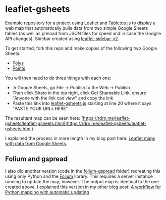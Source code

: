 # leaflet-gsheets

Example repository for a project using [Leaflet](https://leafletjs.com/) and [Tabletop.js](https://github.com/jsoma/tabletop) to display a web map that automatically pulls data from two simple Google Sheets tables (as well as preload from JSON files for speed and in case the Googlle API changes). Sidebar created using [leaflet-sidebar-v2](https://github.com/nickpeihl/leaflet-sidebar-v2).

To get started, fork this repo and make copies of the following two Google Sheets:
- [Polys](https://docs.google.com/spreadsheets/d/1EUFSaqi30b6oefK0YWWNDDOzwmCTTXlXkFHAc2QrUxM/edit?usp=sharing)
- [Points](https://docs.google.com/spreadsheets/d/1kjJVPF0LyaiaDYF8z_x23UulGciGtBALQ1a1pK0coRM/edit?usp=sharing)

You will then need to do three things with each one:
- In Google Sheets, go File -> Publish to the Web -> Publish
- Then click Share in the top right, click Get Shareable Link, ensure "Anyone with the link can view" and copy the link
- Paste this link into [leaflet-gsheets.js](leaflet-gsheets.js) starting at line 20 where it says "PASTE YOUR URLs HERE"

The resultant map can be seen here: [https://rdrn.me/leaflet-gsheets/leaflet-gsheets.html](https://rdrn.me/leaflet-gsheets/leaflet-gsheets.html)

I explained the process in more length in my blog post here: [Leaflet maps with data from Google Sheets](https://rdrn.me/leaflet-maps-google-sheets/).

## Folium and gspread

I also did another version (code in the [folium-gspread](https://github.com/carderne/leaflet-gsheets/tree/master/folium-gspread) folder) recreating this using only Python and the [Folium](https://github.com/python-visualization/folium) library. This requires a server instance running to update the map, however. The output map is identical to the one created above. I explained this version in my other blog post: [A workflow for Python mapping with automatic updating](https://rdrn.me/python-mapping-automatic-updating/) 
